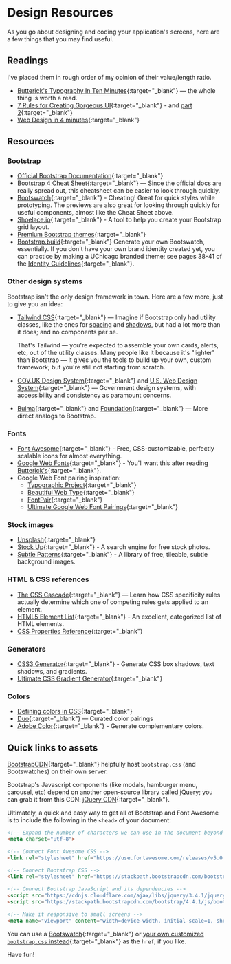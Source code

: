 # Design Resources

As you go about designing and coding your application's screens, here are a few things that you may find useful.

## Readings

I've placed them in rough order of my opinion of their value/length ratio.

 - [Butterick's Typography In Ten Minutes](http://practicaltypography.com/typography-in-ten-minutes.html){:target="_blank"} — the whole thing is worth a read.
 - [7 Rules for Creating Gorgeous UI](https://medium.com/@erikdkennedy/7-rules-for-creating-gorgeous-ui-part-1-559d4e805cda){:target="_blank"} - and [part 2](https://medium.com/@erikdkennedy/7-rules-for-creating-gorgeous-ui-part-2-430de537ba96){:target="_blank"}
 - [Web Design in 4 minutes](http://jgthms.com/web-design-in-4-minutes/){:target="_blank"}
 
## Resources

### Bootstrap

 - [Official Bootstrap Documentation](http://getbootstrap.com/components/){:target="_blank"}
 - [Bootstrap 4 Cheat Sheet](https://hackerthemes.com/bootstrap-cheatsheet/){:target="_blank"} — Since the official docs are really spread out, this cheatsheet can be easier to look through quickly.
 - [Bootswatch](http://bootswatch.com){:target="_blank"} - Cheating! Great for quick styles while prototyping. The previews are also great for looking through quickly for useful components, almost like the Cheat Sheet above.
 - [Shoelace.io](http://shoelace.io){:target="_blank"} - A tool to help you create your Bootstrap grid layout.
 - [Premium Bootstrap themes](https://themes.getbootstrap.com/){:target="_blank"}
 - [Bootstrap.build](https://bootstrap.build/app){:target="_blank"} Generate your own Bootswatch, essentially. If you don't have your own brand identity created yet, you can practice by making a UChicago branded theme; see pages 38-41 of the [Identity Guidelines](https://news.uchicago.edu/sites/default/files/attachments/_uchicago.identity.guidelines.pdf){:target="_blank"}.

### Other design systems

Bootstrap isn't the only design framework in town. Here are a few more, just to give you an idea:

 - [Tailwind CSS](https://tailwindcss.com/components/cards){:target="_blank"} — Imagine if Bootstrap only had utility classes, like the ones for [spacing](https://getbootstrap.com/docs/4.4/utilities/spacing/) and [shadows](https://getbootstrap.com/docs/4.4/utilities/shadows/), but had a lot more than it does; and no components per se.

    That's Tailwind — you're expected to assemble your own cards, alerts, etc, out of the utility classes. Many people like it because it's "lighter" than Bootstrap — it gives you the tools to build up your own, custom framework; but you're still not starting from scratch.
 - [GOV.UK Design System](https://design-system.service.gov.uk/){:target="_blank"} and [U.S. Web Design System](https://designsystem.digital.gov/){:target="_blank"} — Government design systems, with accessibility and consistency as paramount concerns.
 - [Bulma](https://bulma.io/documentation/components/card/){:target="_blank"} and [Foundation](https://get.foundation/sites/docs/card.html){:target="_blank"} — More direct analogs to Bootstrap.


### Fonts

 - [Font Awesome](https://fontawesome.com/icons?d=gallery&m=free){:target="_blank"} - Free, CSS-customizable, perfectly scalable icons for almost everything.
 - [Google Web Fonts](https://www.google.com/fonts){:target="_blank"} - You'll want this after reading [Butterick's](http://practicaltypography.com/typography-in-ten-minutes.html){:target="_blank"}.
 - Google Web Font pairing inspiration:
    - [Typographic Project](http://femmebot.github.io/google-type/){:target="_blank"}
    - [Beautiful Web Type](http://hellohappy.org/beautiful-web-type/?1){:target="_blank"} 
    - [FontPair](https://fontpair.co/){:target="_blank"}
    - [Ultimate Google Web Font Pairings](https://www.reliablepsd.com/ultimate-google-font-pairings/){:target="_blank"}

### Stock images

 - [Unsplash](https://unsplash.com/){:target="_blank"}
 - [Stock Up](http://www.sitebuilderreport.com/stock-up){:target="_blank"} - A search engine for free stock photos.
 - [Subtle Patterns](http://subtlepatterns.com){:target="_blank"} - A library of free, tileable, subtle background images.
  
### HTML & CSS references

 - [The CSS Cascade](https://wattenberger.com/blog/css-cascade){:target="_blank"} — Learn how CSS specificity rules actually determine which one of competing rules gets applied to an element.
 - [HTML5 Element List](https://developer.mozilla.org/en-US/docs/Web/Guide/HTML/HTML5/HTML5_element_list){:target="_blank"} - An excellent, categorized list of HTML elements.
 - [CSS Properties Reference](https://developer.mozilla.org/en-US/docs/Web/CSS/CSS_Properties_Reference){:target="_blank"}

### Generators

 - [CSS3 Generator](http://css3gen.com/box-shadow/){:target="_blank"} - Generate CSS box shadows, text shadows, and gradients. 
 - [Ultimate CSS Gradient Generator](https://www.colorzilla.com/gradient-editor/){:target="_blank"}

### Colors

 - [Defining colors in CSS](http://web.simmons.edu/~grovesd/comm244/notes/week3/css-colors){:target="_blank"}
 - [Duo](https://duo.alexpate.uk/){:target="_blank"} — Curated color pairings
 - [Adobe Color](http://color.adobe.com){:target="_blank"} - Generate complementary colors.

## Quick links to assets

[BootstrapCDN](https://www.bootstrapcdn.com/){:target="_blank"} helpfully host `bootstrap.css` (and Bootswatches) on their own server.

Bootstrap's Javascript components (like modals, hamburger menu, carousel, etc) depend on another open-source library called jQuery; you can grab it from this CDN: [jQuery CDN](https://code.jquery.com/){:target="_blank"}.

Ultimately, a quick and easy way to get all of Bootstrap and Font Awesome is to include the following in the `<head>` of your document:

```html
<!-- Expand the number of characters we can use in the document beyond basic ASCII 🎉 -->
<meta charset="utf-8">

<!-- Connect Font Awesome CSS -->
<link rel="stylesheet" href="https://use.fontawesome.com/releases/v5.0.2/css/all.css">

<!-- Connect Bootstrap CSS -->
<link rel="stylesheet" href="https://stackpath.bootstrapcdn.com/bootstrap/4.4.1/css/bootstrap.min.css">

<!-- Connect Bootstrap JavaScript and its dependencies -->
<script src="https://cdnjs.cloudflare.com/ajax/libs/jquery/3.4.1/jquery.js"></script>
<script src="https://stackpath.bootstrapcdn.com/bootstrap/4.4.1/js/bootstrap.bundle.min.js"></script>

<!-- Make it responsive to small screens -->
<meta name="viewport" content="width=device-width, initial-scale=1, shrink-to-fit=no">
```

You can use a [Bootswatch](http://bootswatch.com){:target="_blank"} or [your own customized `bootstrap.css` instead](https://bootstrap.build/app){:target="_blank"} as the `href`, if you like.

Have fun!
